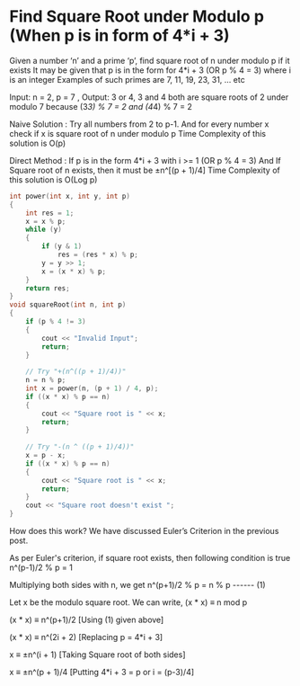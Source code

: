 # Find Square Root under Modulo p (When p is in form of 4*i + 3)

Given a number ‘n’ and a prime ‘p’, find square root of n under modulo p if it exists
It may be given that p is in the form for 4*i + 3 (OR p % 4 = 3) where i is an integer
Examples of such primes are 7, 11, 19, 23, 31, … etc

Input:  n = 2, p = 7  ,  Output: 3 or 4,  3 and 4 both are square roots of 2 under modulo 7
because (3*3) % 7 = 2 and (4*4) % 7 = 2


Naive Solution : Try all numbers from 2 to p-1. And for every number x
check if x is square root of n under modulo p
Time Complexity of this solution is O(p)

Direct Method : If p is in the form 4*i + 3 with i >= 1 (OR p % 4 = 3)
And If Square root of n exists, then it must be  ±n^[(p + 1)/4]
Time Complexity of this solution is O(Log p)

```cpp
int power(int x, int y, int p) 
{ 
    int res = 1; 
    x = x % p; 
    while (y) 
    { 
        if (y & 1) 
            res = (res * x) % p; 
        y = y >> 1; 
        x = (x * x) % p; 
    } 
    return res; 
} 
void squareRoot(int n, int p) 
{ 
    if (p % 4 != 3)
    { 
        cout << "Invalid Input"; 
        return; 
    } 
  
    // Try "+(n^((p + 1)/4))" 
    n = n % p; 
    int x = power(n, (p + 1) / 4, p); 
    if ((x * x) % p == n) 
    { 
        cout << "Square root is " << x; 
        return; 
    } 
    
    // Try "-(n ^ ((p + 1)/4))" 
    x = p - x; 
    if ((x * x) % p == n)
    { 
        cout << "Square root is " << x; 
        return; 
    } 
    cout << "Square root doesn't exist "; 
} 
```
How does this work?
We have discussed Euler’s Criterion in the previous post.

As per Euler's criterion, if square root exists, then 
following condition is true
 n^(p-1)/2 % p = 1

Multiplying both sides with n, we get
 n^(p+1)/2 % p = n % p  ------ (1)

Let x be the modulo square root. We can write,
(x * x) ≡ n mod p
  
(x * x) ≡ n^(p+1)/2  [Using (1) given above]

(x * x) ≡ n^(2i + 2) [Replacing p = 4*i + 3] 

x ≡ ±n^(i + 1)  [Taking Square root of both sides]

x ≡ ±n^(p + 1)/4 [Putting 4*i + 3 = p or i = (p-3)/4]

